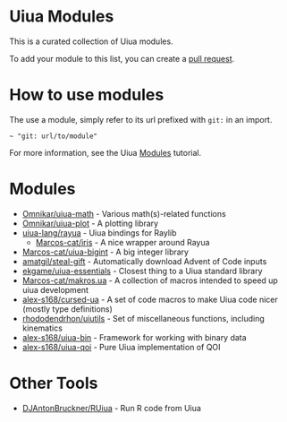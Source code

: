 # Uiua Modules

This is a curated collection of Uiua modules.

To add your module to this list, you can create a [pull request](https://github.com/uiua-lang/uiua-modules/pulls).

# How to use modules

The use a module, simply refer to its url prefixed with `git:` in an import.

```uiua
~ "git: url/to/module"
```

For more information, see the Uiua [Modules](https://uiua.org/tutorial/modules) tutorial.

# Modules

- [Omnikar/uiua-math](https://github.com/Omnikar/uiua-math) - Various math(s)-related functions
- [Omnikar/uiua-plot](https://github.com/Omnikar/uiua-plot) - A plotting library
- [uiua-lang/rayua](https://github.com/uiua-lang/rayua) - Uiua bindings for Raylib
  - [Marcos-cat/iris](https://github.com/Marcos-cat/iris) - A nice wrapper around Rayua
- [Marcos-cat/uiua-bigint](https://github.com/Marcos-cat/uiua-bigint) - A big integer library
- [amatgil/steal-gift](https://github.com/amatgil/steal-gift) - Automatically download Advent of Code inputs
- [ekgame/uiua-essentials](https://github.com/ekgame/uiua-essentials) - Closest thing to a Uiua standard library
- [Marcos-cat/makros.ua](https://github.com/Marcos-cat/makros.ua) - A collection of macros intended to speed up uiua development
- [alex-s168/cursed-ua](https://github.com/alex-s168/cursed-ua) - A set of code macros to make Uiua code nicer (mostly type definitions)
- [rhododendrhon/uiutils](https://github.com/rhododendrhon/uiutils) - Set of miscellaneous functions, including kinematics
- [alex-s168/uiua-bin](https://github.com/alex-s168/uiua-bin) - Framework for working with binary data
- [alex-s168/uiua-qoi](https://github.com/alex-s168/uiua-qoi) - Pure Uiua implementation of QOI

# Other Tools

- [DJAntonBruckner/RUiua](https://github.com/DJAntonBruckner/RUiua) - Run R code from Uiua
